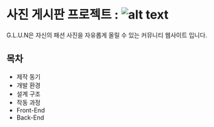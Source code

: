 # 사진 게시판 프로젝트 : ![alt text](https://github.com/fashionimatt/Spring-JAVA-BBS-G.L.U.N/blob/master/WebContent/resources/image/glun_logo.png "GLUN logo")
G.L.U.N은 자신의 패션 사진을 자유롭게 올릴 수 있는 커뮤니티 웹사이트 입니다.
## 목차
* 제작 동기
* 개발 환경
* 설계 구조
* 작동 과정
* Front-End
* Back-End
